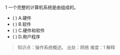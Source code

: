 1
一个完整的计算机系统是由组成的。
- ( ) A.硬件 
- ( ) B.软件 
- ( ) C.硬件和软件 
- ( ) D.用户程序

> 知识点：操作系统概述。
> 出处：网络
> 难度：1
> 解释

